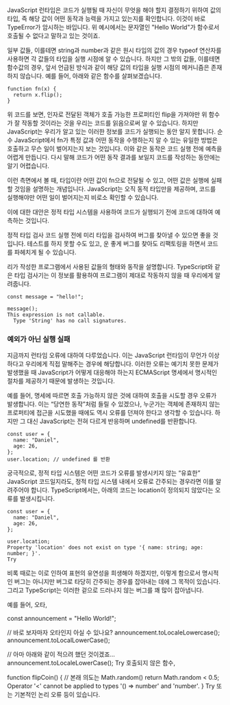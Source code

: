 JavaScript 런타임은 코드가 실행될 때 자신이 무엇을 해야 할지 결정하기 위하여 값의 타입, 즉 해당 값이 어떤 동작과 능력을 가지고 있는지를 확인합니다. 이것이 바로 TypeError가 암시하는 바입니다. 위 예시에서는 문자열인 "Hello World"가 함수로서 호출될 수 없다고 말하고 있는 것이죠.

일부 값들, 이를테면 string과 number과 같은 원시 타입의 값의 경우 typeof 연산자를 사용하면 각 값들의 타입을 실행 시점에 알 수 있습니다. 하지만 그 밖의 값들, 이를테면 함수값의 경우, 앞서 언급된 방식과 같이 해당 값의 타입을 실행 시점의 메커니즘은 존재하지 않습니다. 예를 들어, 아래와 같은 함수를 살펴보겠습니다.
```
function fn(x) {
  return x.flip();
}
```
위 코드를 보면, 인자로 전달된 객체가 호출 가능한 프로퍼티인 flip을 가져야만 위 함수가 잘 작동할 것이라는 것을 우리는 코드를 읽음으로써 알 수 있습니다. 하지만 JavaScript는 우리가 알고 있는 이러한 정보를 코드가 실행되는 동안 알지 못합니다. 순수 JavaScript에서 fn가 특정 값과 어떤 동작을 수행하는지 알 수 있는 유일한 방법은 호출하고 무슨 일이 벌어지는지 보는 것입니다. 이와 같은 동작은 코드 실행 전에 예측을 어렵게 만듭니다. 다시 말해 코드가 어떤 동작 결과를 보일지 코드를 작성하는 동안에는 알기 어렵습니다.

이런 측면에서 볼 때, 타입이란 어떤 값이 fn으로 전달될 수 있고, 어떤 값은 실행에 실패할 것임을 설명하는 개념입니다. JavaScript는 오직 동적 타입만을 제공하며, 코드를 실행해야만 어떤 일이 벌어지는지 비로소 확인할 수 있습니다.

이에 대한 대안은 정적 타입 시스템을 사용하여 코드가 실행되기 전에 코드에 대하여 예측하는 것입니다.


정적 타입 검사
코드 실행 전에 미리 타입을 검사하여 버그를 찾아낼 수 있으면 좋을 것입니다.
테스트를 하지 못할 수도 있고, 운 좋게 버그를 찾아도 리팩토링을 하면서 코드를 파헤치게 될 수 있습니다.

리가 작성한 프로그램에서 사용된 값들의 형태와 동작을 설명합니다. TypeScript와 같은 타입 검사기는 이 정보를 활용하여 프로그램이 제대로 작동하지 않을 때 우리에게 알려줍니다.
```
const message = "hello!";
 
message();
This expression is not callable.
  Type 'String' has no call signatures.
```

### 예외가 아닌 실행 실패
지금까지 런타임 오류에 대하여 다루었습니다. 이는 JavaScript 런타임이 무언가 이상하다고 우리에게 직접 말해주는 경우에 해당합니다. 이러한 오류는 예기치 못한 문제가 발생했을 때 JavaScript가 어떻게 대응해야 하는지 ECMAScript 명세에서 명시적인 절차를 제공하기 때문에 발생하는 것입니다.

예를 들어, 명세에 따르면 호출 가능하지 않은 것에 대하여 호출을 시도할 경우 오류가 발생합니다. 이는 “당연한 동작”처럼 들릴 수 있겠으나, 누군가는 객체에 존재하지 않는 프로퍼티에 접근을 시도했을 때에도 역시 오류를 던져야 한다고 생각할 수 있습니다. 하지만 그 대신 JavaScript는 전혀 다르게 반응하며 undefined를 반환합니다.
```
const user = {
  name: "Daniel",
  age: 26,
};
user.location; // undefined 를 반환
```

궁극적으로, 정적 타입 시스템은 어떤 코드가 오류를 발생시키지 않는 “유효한” JavaScript 코드일지라도, 정적 타입 시스템 내에서 오류로 간주되는 경우라면 이를 알려주어야 합니다. TypeScript에서는, 아래의 코드는 location이 정의되지 않았다는 오류를 발생시킵니다.

```
const user = {
  name: "Daniel",
  age: 26,
};
 
user.location;
Property 'location' does not exist on type '{ name: string; age: number; }'.
Try

```
비록 때로는 이로 인하여 표현의 유연성을 희생해야 하겠지만, 이렇게 함으로서 명시적인 버그는 아니지만 버그로 타당히 간주되는 경우를 잡아내는 데에 그 목적이 있습니다. 그리고 TypeScript는 이러한 겉으로 드러나지 않는 버그를 꽤 많이 잡아냅니다.

예를 들어, 오타,

const announcement = "Hello World!";
 
// 바로 보자마자 오타인지 아실 수 있나요?
announcement.toLocaleLowercase();
announcement.toLocalLowerCase();
 
// 아마 아래와 같이 적으려 했던 것이겠죠...
announcement.toLocaleLowerCase();
Try
호출되지 않은 함수,

function flipCoin() {
  // 본래 의도는 Math.random()
  return Math.random < 0.5;
Operator '<' cannot be applied to types '() => number' and 'number'.
}
Try
또는 기본적인 논리 오류 등이 있습니다.
